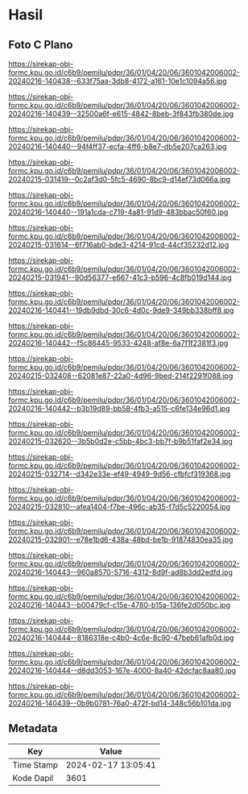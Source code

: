 # Hasil

## Foto C Plano

https://sirekap-obj-formc.kpu.go.id/c6b9/pemilu/pdpr/36/01/04/20/06/3601042006002-20240216-140438--633f75aa-3db8-4172-a161-10e1c1094a56.jpg

https://sirekap-obj-formc.kpu.go.id/c6b9/pemilu/pdpr/36/01/04/20/06/3601042006002-20240216-140439--32500a6f-e615-4842-8beb-3f843fb380de.jpg

https://sirekap-obj-formc.kpu.go.id/c6b9/pemilu/pdpr/36/01/04/20/06/3601042006002-20240216-140440--94f4ff37-ecfa-4ff6-b8e7-db5e207ca263.jpg

https://sirekap-obj-formc.kpu.go.id/c6b9/pemilu/pdpr/36/01/04/20/06/3601042006002-20240215-031419--0c2af3d0-5fc5-4690-8bc9-d14ef73d066a.jpg

https://sirekap-obj-formc.kpu.go.id/c6b9/pemilu/pdpr/36/01/04/20/06/3601042006002-20240216-140440--191a1cda-c719-4a81-91d9-483bbac50f60.jpg

https://sirekap-obj-formc.kpu.go.id/c6b9/pemilu/pdpr/36/01/04/20/06/3601042006002-20240215-031614--6f716ab0-bde3-4214-91cd-44cf35232d12.jpg

https://sirekap-obj-formc.kpu.go.id/c6b9/pemilu/pdpr/36/01/04/20/06/3601042006002-20240215-031941--90d56377-e667-41c3-b596-4c8fb019d144.jpg

https://sirekap-obj-formc.kpu.go.id/c6b9/pemilu/pdpr/36/01/04/20/06/3601042006002-20240216-140441--19db9dbd-30c6-4d0c-9de9-349bb338bff8.jpg

https://sirekap-obj-formc.kpu.go.id/c6b9/pemilu/pdpr/36/01/04/20/06/3601042006002-20240216-140442--f5c86445-9533-4248-af8e-6a7f1f2381f3.jpg

https://sirekap-obj-formc.kpu.go.id/c6b9/pemilu/pdpr/36/01/04/20/06/3601042006002-20240215-032408--62081e87-22a0-4d96-9bed-214f2291f088.jpg

https://sirekap-obj-formc.kpu.go.id/c6b9/pemilu/pdpr/36/01/04/20/06/3601042006002-20240216-140442--b3b19d89-bb58-4fb3-a515-c6fe134e96d1.jpg

https://sirekap-obj-formc.kpu.go.id/c6b9/pemilu/pdpr/36/01/04/20/06/3601042006002-20240215-032620--3b5b0d2e-c5bb-4bc3-bb7f-b9b51faf2e34.jpg

https://sirekap-obj-formc.kpu.go.id/c6b9/pemilu/pdpr/36/01/04/20/06/3601042006002-20240215-032714--d342e33e-ef49-4949-9d56-cfbfcf319368.jpg

https://sirekap-obj-formc.kpu.go.id/c6b9/pemilu/pdpr/36/01/04/20/06/3601042006002-20240215-032810--afea1404-f7be-496c-ab35-f7d5c5220054.jpg

https://sirekap-obj-formc.kpu.go.id/c6b9/pemilu/pdpr/36/01/04/20/06/3601042006002-20240215-032901--e78e1bd6-438a-48bd-be1b-91874830ea35.jpg

https://sirekap-obj-formc.kpu.go.id/c6b9/pemilu/pdpr/36/01/04/20/06/3601042006002-20240216-140443--960a8570-5716-4312-8d9f-ad8b3dd2edfd.jpg

https://sirekap-obj-formc.kpu.go.id/c6b9/pemilu/pdpr/36/01/04/20/06/3601042006002-20240216-140443--b00479cf-c15e-4780-b15a-136fe2d050bc.jpg

https://sirekap-obj-formc.kpu.go.id/c6b9/pemilu/pdpr/36/01/04/20/06/3601042006002-20240216-140444--8186318e-c4b0-4c6e-8c90-47beb61afb0d.jpg

https://sirekap-obj-formc.kpu.go.id/c6b9/pemilu/pdpr/36/01/04/20/06/3601042006002-20240216-140444--d8dd3053-167e-4000-8a40-42dcfac8aa80.jpg

https://sirekap-obj-formc.kpu.go.id/c6b9/pemilu/pdpr/36/01/04/20/06/3601042006002-20240216-140439--0b9b0781-76a0-472f-bd14-348c56b101da.jpg


## Metadata

| Key        | Value               |
| ---------- | ------------------- |
| Time Stamp | 2024-02-17 13:05:41 |
| Kode Dapil | 3601                |



